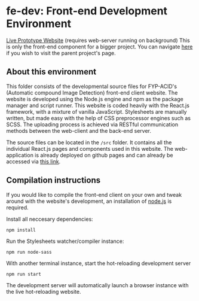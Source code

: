 # fe-dev: Front-end Development Environment
[Live Prototype Website](https://johngohrw.github.io/fyp-acid/) (requires web-server running on background)
This is only the front-end component for a bigger project. You can navigate [here](https://github.com/johngohrw/fyp-acid) if you wish to visit the parent project's page.

## About this environment
This folder consists of the developmental source files for FYP-ACID's (Automatic compound Image Detection) front-end client website. The website is developed using the Node.js engine and npm as the package manager and script runner. This website is coded heavily with the React.js framework, with a mixture of vanilla JavaScript. Stylesheets are manually written, but made easy with the help of CSS preprocessor engines such as SCSS. The uploading process is achieved via RESTful communication methods between the web-client and the back-end server.

The source files can be located in the `/src` folder. It contains all the individual React.js pages and components used in this website. The web-application is already deployed on github pages and can already be accessed via [this link](https://johngohrw.github.io/fyp-acid/).

## Compilation instructions
If you would like to compile the front-end client on your own and tweak around with the website's development, an installation of [node.js](https://nodejs.org/en/) is required. 

Install all neccesary dependencies:
```
npm install
```
Run the Stylesheets watcher/compiler instance:
```
npm run node-sass
```

With another terminal instance, start the hot-reloading development server
```
npm run start
```

The development server will automatically launch a browser instance with the live hot-reloading website.
